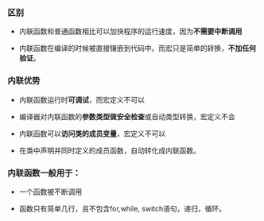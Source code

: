 ### 区别
- 内联函数和普通函数相比可以加快程序的运行速度，因为**不需要中断调用** 

- 内联函数在编译的时候被直接镶嵌到代码中。而宏只是简单的转换，**不加任何验证**。

### 内联优势 


- 内联函数运行时**可调试**，而宏定义不可以

- 编译器对内联函数的**参数类型做安全检查**或自动类型转换，宏定义不会

- 内联函数可以**访问类的成员变量**，宏定义不可以

- 在类中声明并同时定义的成员函数，自动转化成内联函数。

### 内联函数一般用于：

 - 一个函数被不断调用

- 函数只有简单几行，且不包含for,while, switch语句，递归，循环。
